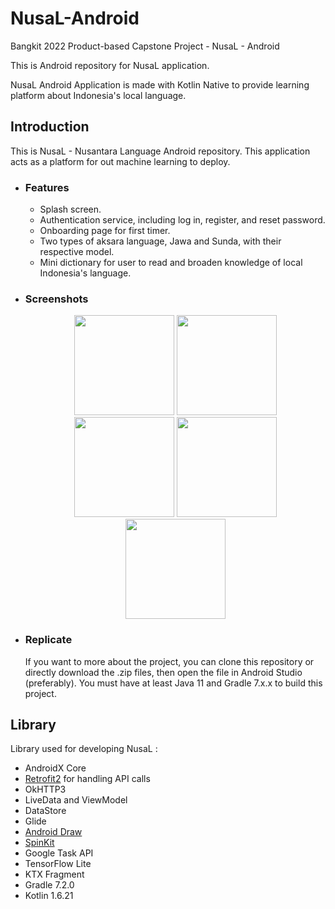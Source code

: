 # NusaL-Android
Bangkit 2022 Product-based Capstone Project - NusaL - Android

This is Android repository for NusaL application.

NusaL Android Application is made with Kotlin Native to provide learning platform about Indonesia's local language.

## Introduction

This is NusaL - Nusantara Language Android repository. This application acts as a platform for out machine learning to deploy. 

- ### Features
   * Splash screen.
   * Authentication service, including log in, register, and reset password.
   * Onboarding page for first timer.
   * Two types of aksara language, Jawa and Sunda, with their respective model.
   * Mini dictionary for user to read and broaden knowledge of local Indonesia's language.

- ### Screenshots
   <p align="middle">
      <img src="https://storage.googleapis.com/nusal_resource/readme_android/login_page.png" width="160" />
      <img src="https://storage.googleapis.com/nusal_resource/readme_android/register_page.png" width="160" /> 
      <img src="https://storage.googleapis.com/nusal_resource/readme_android/main_page.png" width="160" />
      <img src="https://storage.googleapis.com/nusal_resource/readme_android/cek_aksara.png" width="160" />
      <img src="https://storage.googleapis.com/nusal_resource/readme_android/kamus_kecil.png" width="160" />
   </p>
   
- ### Replicate
  If you want to more about the project, you can clone this repository or directly download the .zip files, then open the file in Android Studio (preferably). You must have at least Java 11 and Gradle 7.x.x to build this project.

## Library
Library used for developing NusaL :
 - AndroidX Core
 - [Retrofit2](https://square.github.io/retrofit/) for handling API calls
 - OkHTTP3
 - LiveData and ViewModel
 - DataStore
 - Glide
 - [Android Draw](https://github.com/divyanshub024/AndroidDraw)
 - [SpinKit](https://github.com/ybq/Android-SpinKit)
 - Google Task API
 - TensorFlow Lite
 - KTX Fragment
 - Gradle 7.2.0
 - Kotlin 1.6.21
